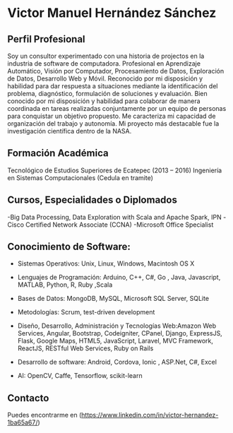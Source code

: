 # Victor Manuel Hernández Sánchez

## Perfil Profesional  

Soy un consultor experimentado con una historia de projectos en la industria de software de computadora. Profesional en Aprendizaje Automático, Visión por Computador, Procesamiento de Datos, Exploración de Datos, Desarrollo Web y Móvil. Reconocido por mi disposición y habilidad para dar respuesta a situaciones mediante la identificación del problema, diagnóstico, formulación de soluciones y evaluación. Bien conocido por mi disposición y habilidad para colaborar de manera coordinada en tareas realizadas conjuntamente por un equipo de personas para conquistar un objetivo propuesto. Me caracteriza mi capacidad de organización del trabajo y autonomía. Mi proyecto más destacable fue la investigación científica dentro de la NASA.

## Formación Académica

Tecnológico de Estudios Superiores de Ecatepec (2013 – 2016)
  Ingeniería en Sistemas Computacionales (Cedula en tramite)


## Cursos, Especialidades o Diplomados 

-Big Data Processing, Data Exploration with Scala and Apache Spark, IPN 
-Cisco Certified Network Associate (CCNA) 
-Microsoft Office Specialist

## Conocimiento de Software:

- Sistemas Operativos: Unix, Linux, Windows, Macintosh OS X

- Lenguajes de Programación: Arduino, C++, C#, Go , Java, Javascript, MATLAB, Python, R, Ruby ,Scala

- Bases de Datos: MongoDB, MySQL, Microsoft SQL Server, SQLite

- Metodologías: Scrum, test-driven development

- Diseño, Desarrollo, Administración y Tecnologías Web:Amazon Web Services, Angular, Bootstrap, Codeigniter, CPanel, Django, ExpressJS, Flask, Google Maps, HTML5, JavaScript, Laravel, MVC Framework, ReactJS, RESTful Web Services, Ruby on Rails

- Desarrollo de software: Android, Cordova, Ionic , ASP.Net,  C#, Excel

- AI: OpenCV, Caffe, Tensorflow, scikit-learn

## Contacto

Puedes encontrarme en (https://www.linkedin.com/in/victor-hernandez-1ba65a67/)
